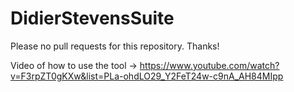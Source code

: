 # DidierStevensSuite
Please no pull requests for this repository. Thanks!

Video of how to use the tool -> https://www.youtube.com/watch?v=F3rpZT0gKXw&list=PLa-ohdLO29_Y2FeT24w-c9nA_AH84MIpp
